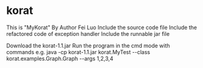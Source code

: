 korat
=====
This is "MyKorat" By Author Fei Luo
Include the source code file
Include the refactored code of exception handler
Include the runnable jar file

Download the korat-1.1.jar
Run the program in the cmd mode with commands
e.g. java -cp korat-1.1.jar korat.MyTest --class korat.examples.Graph.Graph --args 1,2,3,4

